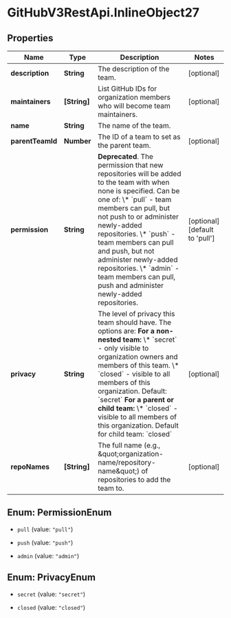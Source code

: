 # GitHubV3RestApi.InlineObject27

## Properties

Name | Type | Description | Notes
------------ | ------------- | ------------- | -------------
**description** | **String** | The description of the team. | [optional] 
**maintainers** | **[String]** | List GitHub IDs for organization members who will become team maintainers. | [optional] 
**name** | **String** | The name of the team. | 
**parentTeamId** | **Number** | The ID of a team to set as the parent team. | [optional] 
**permission** | **String** | **Deprecated**. The permission that new repositories will be added to the team with when none is specified. Can be one of:   \\* &#x60;pull&#x60; - team members can pull, but not push to or administer newly-added repositories.   \\* &#x60;push&#x60; - team members can pull and push, but not administer newly-added repositories.   \\* &#x60;admin&#x60; - team members can pull, push and administer newly-added repositories. | [optional] [default to &#39;pull&#39;]
**privacy** | **String** | The level of privacy this team should have. The options are:   **For a non-nested team:**   \\* &#x60;secret&#x60; - only visible to organization owners and members of this team.   \\* &#x60;closed&#x60; - visible to all members of this organization.   Default: &#x60;secret&#x60;   **For a parent or child team:**   \\* &#x60;closed&#x60; - visible to all members of this organization.   Default for child team: &#x60;closed&#x60; | [optional] 
**repoNames** | **[String]** | The full name (e.g., \&quot;organization-name/repository-name\&quot;) of repositories to add the team to. | [optional] 



## Enum: PermissionEnum


* `pull` (value: `"pull"`)

* `push` (value: `"push"`)

* `admin` (value: `"admin"`)





## Enum: PrivacyEnum


* `secret` (value: `"secret"`)

* `closed` (value: `"closed"`)




